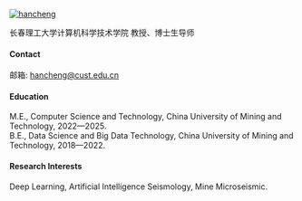 

[![hancheng](https://img.shields.io/badge/senli1073-github-blue?logo=github)](https://github.com/hanchengLab)

长春理工大学计算机科学技术学院 教授、博士生导师

#### Contact

邮箱: hancheng@cust.edu.cn

#### Education
M.E., Computer Science and Technology, China University of Mining and Technology, 2022—2025.\
B.E., Data Science and Big Data Technology, China University of Mining and Technology, 2018—2022.

#### Research Interests
Deep Learning, Artificial Intelligence Seismology, Mine Microseismic.

